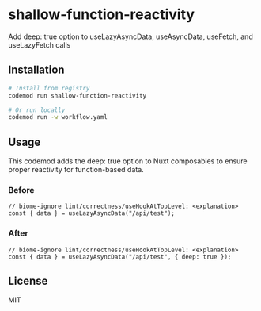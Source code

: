 # shallow-function-reactivity

Add deep: true option to useLazyAsyncData, useAsyncData, useFetch, and useLazyFetch calls

## Installation

```bash
# Install from registry
codemod run shallow-function-reactivity

# Or run locally
codemod run -w workflow.yaml
```

## Usage

This codemod adds the deep: true option to Nuxt composables to ensure proper reactivity for function-based data.

### Before

```tsx
// biome-ignore lint/correctness/useHookAtTopLevel: <explanation>
const { data } = useLazyAsyncData("/api/test");
```

### After

```tsx
// biome-ignore lint/correctness/useHookAtTopLevel: <explanation>
const { data } = useLazyAsyncData("/api/test", { deep: true });
```

## License

MIT